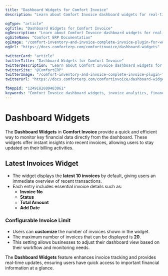 ```yaml
---
title: "Dashboard Widgets for Comfort Invoice"
description: "Learn about Comfort Invoice dashboard widgets for real-time invoice analytics. Monitor pending invoices, payment status, revenue metrics, and financial overview directly from your WordPress dashboard."

ogType: "article"
ogTitle: "Dashboard Widgets for Comfort Invoice"
ogDescription: "Learn about Comfort Invoice dashboard widgets for real-time invoice analytics. Monitor pending invoices, payment status, revenue metrics, and financial overview directly from your WordPress dashboard."
ogSiteName: "Comfort ERP Documentation"
ogImage: "/comfort-inventory-and-invoice-complete-invoice-plugin-for-wordpress.webp"
ogUrl: "https://docs.comforterp.com/comfortinvoice/dashboard-widgets"

twitterCard: "article"
twitterTitle: "Dashboard Widgets for Comfort Invoice"
twitterDescription: "Learn about Comfort Invoice dashboard widgets for real-time invoice analytics. Monitor pending invoices, payment status, revenue metrics, and financial overview directly from your WordPress dashboard."
twitterSite: "@ComfortERP"
twitterImage: "/comfort-inventory-and-invoice-complete-invoice-plugin-for-wordpress.webp"
twitterUrl: "https://docs.comforterp.com/comfortinvoice/dashboard-widgets"

fbAppId: "1249182889483061"
keywords: "Comfort Invoice dashboard widgets, invoice analytics, financial overview, invoice statistics, WordPress dashboard, invoice metrics, pending invoices, payment tracking, revenue widgets, invoice summary"
---
```


# Dashboard Widgets

The **Dashboard Widgets** in **Comfort Invoice** provide a quick and efficient way to monitor key financial data directly from the dashboard. These widgets offer instant insights into recent invoices, allowing users to stay updated on their billing activities.

## Latest Invoices Widget ##

+ The widget displays the **latest 10 invoices** by default, giving users an immediate overview of recent transactions.
+ Each entry includes essential invoice details such as:
    - **Invoice No**
    - **Status**
    - **Total Amount**
    - **Add Date**

### **Configurable Invoice Limit** ###
+ Users can **customize** the number of invoices shown in the widget.
+ The maximum number of invoices that can be displayed is **20**.
+ This setting allows businesses to adjust their dashboard view based on their workflow and monitoring needs.

The **Dashboard Widgets** feature enhances invoice tracking and provides real-time updates, ensuring users have quick access to important financial information at a glance.
